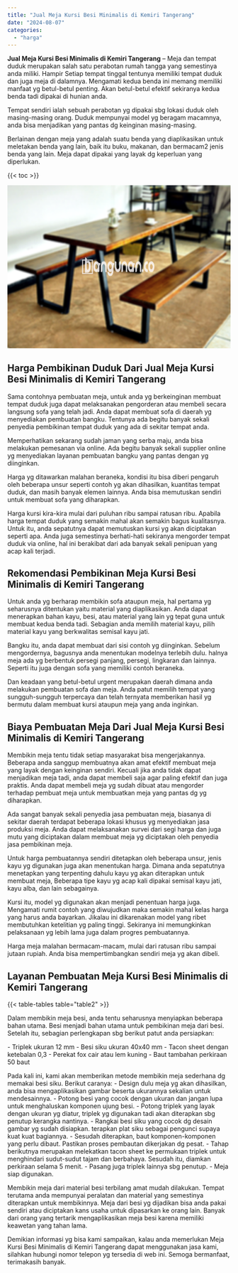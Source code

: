 ```yaml
---
title: "Jual Meja Kursi Besi Minimalis di Kemiri Tangerang"
date: "2024-08-07"
categories: 
  - "harga"
---
```


**Jual Meja Kursi Besi Minimalis di Kemiri Tangerang** – Meja dan tempat duduk merupakan salah satu perabotan rumah tangga yang semestinya anda miliki. Hampir Setiap tempat tinggal tentunya memiliki tempat duduk dan juga meja di dalamnya. Mengamati kedua benda ini memang memiliki manfaat yg betul-betul penting. Akan betul-betul efektif sekiranya kedua benda tadi dipakai di hunian anda.

Tempat sendiri ialah sebuah perabotan yg dipakai sbg lokasi duduk oleh masing-masing orang. Duduk mempunyai model yg beragam macamnya, anda bisa menjadikan yang pantas dg keinginan masing-masing.

Berlainan dengan meja yang adalah suatu benda yang diaplikasikan untuk meletakan benda yang lain, baik itu buku, makanan, dan bermacam2 jenis benda yang lain. Meja dapat dipakai yang layak dg keperluan yang diperlukan.

{{< toc >}}

![Jual Meja Kursi Besi Minimalis di Kemiri Tangerang](/images/jual-meja-besi-murah19.png)

## Harga Pembikinan Duduk Dari Jual Meja Kursi Besi Minimalis di Kemiri Tangerang

Sama contohnya pembuatan meja, untuk anda yg berkeinginan membuat tempat duduk juga dapat melaksanakan pengorderan atau membeli secara langsung sofa yang telah jadi. Anda dapat membuat sofa di daerah yg menyediakan pembuatan bangku. Tentunya ada begitu banyak sekali penyedia pembikinan tempat duduk yang ada di sekitar tempat anda.

Memperhatikan sekarang sudah jaman yang serba maju, anda bisa melakukan pemesanan via online. Ada begitu banyak sekali supplier online yg menyediakan layanan pembuatan bangku yang pantas dengan yg diinginkan.

Harga yg ditawarkan malahan beraneka, kondisi itu bisa diberi pengaruh oleh beberapa unsur seperti contoh yg akan dihasilkan, kuantitas tempat duduk, dan masih banyak elemen lainnya. Anda bisa memutuskan sendiri untuk membuat sofa yang diharapkan.

Harga kursi kira-kira mulai dari puluhan ribu sampai ratusan ribu. Apabila harga tempat duduk yang semakin mahal akan semakin bagus kualitasnya. Untuk itu, anda sepatutnya dapat memutuskan kursi yg akan diciptakan seperti apa. Anda juga semestinya berhati-hati sekiranya mengorder tempat duduk via online, hal ini berakibat dari ada banyak sekali penipuan yang acap kali terjadi.

## Rekomendasi Pembikinan Meja Kursi Besi Minimalis di Kemiri Tangerang

Untuk anda yg berharap membikin sofa ataupun meja, hal pertama yg seharusnya ditentukan yaitu material yang diaplikasikan. Anda dapat menerapkan bahan kayu, besi, atau material yang lain yg tepat guna untuk membuat kedua benda tadi. Sebagian anda memilih material kayu, pilih material kayu yang berkwalitas semisal kayu jati.

Bangku itu, anda dapat membuat dari sisi contoh yg diinginkan. Sebelum mengordernya, bagusnya anda menentukan modelnya terlebih dulu. halnya meja ada yg berbentuk persegi panjang, persegi, lingkaran dan lainnya. Seperti itu juga dengan sofa yang memiliki contoh beraneka.

Dan keadaan yang betul-betul urgent merupakan daerah dimana anda melakukan pembuatan sofa dan meja. Anda patut memilih tempat yang sungguh-sungguh terpercaya dan telah ternyata memberikan hasil yg bermutu dalam membuat kursi ataupun meja yang anda inginkan.

## Biaya Pembuatan Meja Dari Jual Meja Kursi Besi Minimalis di Kemiri Tangerang

Membikin meja tentu tidak setiap masyarakat bisa mengerjakannya. Beberapa anda sanggup membuatnya akan amat efektif membuat meja yang layak dengan keinginan sendiri. Kecuali jika anda tidak dapat menjadikan meja tadi, anda dapat membeli saja agar paling efektif dan juga praktis. Anda dapat membeli meja yg sudah dibuat atau mengorder terhadap pembuat meja untuk membuatkan meja yang pantas dg yg diharapkan.

Ada sangat banyak sekali penyedia jasa pembuatan meja, biasanya di sekitar daerah terdapat beberapa lokasi khusus yg menyediakan jasa produksi meja. Anda dapat melaksanakan survei dari segi harga dan juga mutu yang diciptakan dalam membuat meja yg diciptakan oleh penyedia jasa pembikinan meja.

Untuk harga pembuatannya sendiri ditetapkan oleh beberapa unsur, jenis kayu yg digunakan juga akan menentukan harga. Dimana anda sepatutnya menetapkan yang terpenting dahulu kayu yg akan diterapkan untuk membuat meja, Beberapa tipe kayu yg acap kali dipakai semisal kayu jati, kayu alba, dan lain sebagainya.

Kursi itu, model yg digunakan akan menjadi penentuan harga juga. Mengamati rumit contoh yang diwujudkan maka semakin mahal kelas harga yang harus anda bayarkan. Jikalau ini dikarenakan model yang ribet membutuhkan ketelitian yg paling tinggi. Sekiranya ini memungkinkan pelaksanaan yg lebih lama juga dalam progres pembuatannya.

Harga meja malahan bermacam-macam, mulai dari ratusan ribu sampai jutaan rupiah. Anda bisa mempertimbangkan sendiri meja yg akan dibeli.

## Layanan Pembuatan Meja Kursi Besi Minimalis di Kemiri Tangerang

{{< table-tables table="table2" >}}

Dalam membikin meja besi, anda tentu seharusnya menyiapkan beberapa bahan utama. Besi menjadi bahan utama untuk pembikinan meja dari besi. Setelah itu, sebagian perlengkapan sbg berikut patut anda persiapkan:

\- Triplek ukuran 12 mm - Besi siku ukuran 40x40 mm - Tacon sheet dengan ketebalan 0,3 - Perekat fox cair atau lem kuning - Baut tambahan perkiraan 50 baut

Pada kali ini, kami akan memberikan metode membikin meja sederhana dg memakai besi siku. Berikut caranya: - Design dulu meja yg akan dihasilkan, anda bisa mengaplikasikan gambar beserta ukurannya sekalian untuk mendesainnya. - Potong besi yang cocok dengan ukuran dan jangan lupa untuk menghaluskan komponen ujung besi. - Potong triplek yang layak dengan ukuran yg diatur, triplek yg digunakan tadi akan diterapkan sbg penutup kerangka nantinya. - Rangkai besi siku yang cocok dg desain gambar yg sudah disiapkan. terapkan plat siku sebagai pengunci supaya kuat kuat bagiannya. - Sesudah diterapkan, baut komponen-komponen yang perlu dibaut. Pastikan proses pembautan dikerjakan dg pesat. - Tahap berikutnya merupakan melekatkan tacon sheet ke permukaan triplek untuk menghindari sudut-sudut tajam dan berbahaya. Sesudah itu, diamkan perkiraan selama 5 menit. - Pasang juga triplek lainnya sbg penutup. - Meja siap digunakan.

Membikin meja dari material besi terbilang amat mudah dilakukan. Tempat terutama anda mempunyai peralatan dan material yang semestinya diterapkan untuk membikinnya. Meja dari besi yg dijadikan bisa anda pakai sendiri atau diciptakan kans usaha untuk dipasarkan ke orang lain. Banyak dari orang yang tertarik mengaplikasikan meja besi karena memiliki keawetan yang tahan lama.

Demikian informasi yg bisa kami sampaikan, kalau anda memerlukan Meja Kursi Besi Minimalis di Kemiri Tangerang dapat menggunakan jasa kami, silahkan hubungi nomor telepon yg tersedia di web ini. Semoga bermanfaat, terimakasih banyak.
